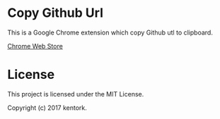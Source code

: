 # Copy Github Url

This is a Google Chrome extension which copy Github utl to clipboard.

[Chrome Web Store](https://chrome.google.com/webstore/detail/copy-github-url/gfpgjjgfendkmmeackcancgddjkanmgc)


# License

This project is licensed under the MIT License.

Copyright (c) 2017 kentork.

